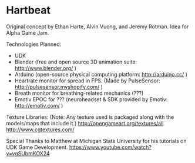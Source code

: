 Hartbeat
========

Original concept by Ethan Harte, Alvin Vuong, and Jeremy Rotman.
Idea for Alpha Game Jam.

Technologies Planned:
- UDK
- Blender (free and open source 3D animation suite: http://www.blender.org/ )
- Arduino (open-source physical computing platform: http://arduino.cc/ )
- Heartrate monitor for spread in FPS. (Made by PulseSensor: http://pulsesensor.myshopify.com/ )
- Breath monitor for breathing-related mechanics (???)
- Emotiv EPOC for ??? (neuroheadset & SDK provided by Emotiv: http://emotiv.com/ )

Texture Libraries:
    (Note: Any texture used is packaged along with the models/maps that include it.)
    http://opengameart.org/textures/all
    http://www.cgtextures.com/
    
Special Thanks to Matthew at Michigan State University for his tutorials on UDK Game Development.
    https://www.youtube.com/watch?v=vgSUbmKOX24